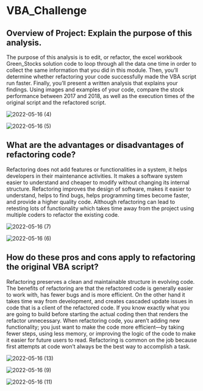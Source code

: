 # VBA_Challenge

## Overview of Project: Explain the purpose of this analysis.
The purpose of this analysis is to edit, or refactor, the excel workbook Green_Stocks solution code to loop through all the data one time in order to collect the same information that you did in this module. Then, you’ll determine whether refactoring your code successfully made the VBA script run faster. Finally, you’ll present a written analysis that explains your findings. Using images and examples of your code, compare the stock performance between 2017 and 2018, as well as the execution times of the original script and the refactored script.



![2022-05-16 (4)](https://user-images.githubusercontent.com/103701561/168701943-9cba63c4-90a7-4efb-a010-9823947a2016.png) 



![2022-05-16 (5)](https://user-images.githubusercontent.com/103701561/168702090-d30da1f2-6f66-44ae-9290-56ddfd2d525d.png)



## What are the advantages or disadvantages of refactoring code?
Refactoring does not add features or functionalities in a system, it helps developers in their maintenance activities. It makes a software system easier to understand and cheaper to modify without changing its internal structure. Refactoring improves the design of software, makes it easier to understand, helps to find bugs, helps programming times become faster, and provide a higher quality code. Although refactoring can lead to retesting lots of functionality which takes time away from the project using multiple coders to refactor the existing code.



![2022-05-16 (7)](https://user-images.githubusercontent.com/103701561/168702117-5728b893-1a98-43ec-b863-3002f75fece2.png)



![2022-05-16 (6)](https://user-images.githubusercontent.com/103701561/168702138-b62fe756-5fad-4a87-82a7-fd3088d55c2f.png)



## How do these pros and cons apply to refactoring the original VBA script?
Refactoring preserves a clean and maintainable structure in evolving code. The benefits of refactoring are that the refactored code is generally easier to work with, has fewer bugs and is more efficient.  On the other hand it takes time way from development, and creates cascaded update issues in code that is a client of the refactored code. If you know exactly what you are going to build before starting the actual coding then that renders the refactor unnecessary. When refactoring code, you aren’t adding new functionality; you just want to make the code more efficient—by taking fewer steps, using less memory, or improving the logic of the code to make it easier for future users to read. Refactoring is common on the job because first attempts at code won’t always be the best way to accomplish a task.



![2022-05-16 (13)](https://user-images.githubusercontent.com/103701561/168702199-000995dc-e462-4a74-8d98-25d451d2a763.png)

![2022-05-16 (9)](https://user-images.githubusercontent.com/103701561/168702240-eb7748e4-98b8-469d-bd90-e9978b69817a.png)

![2022-05-16 (11)](https://user-images.githubusercontent.com/103701561/168702253-3fbc278b-803d-49b3-ad92-56d3f380f45a.png)

